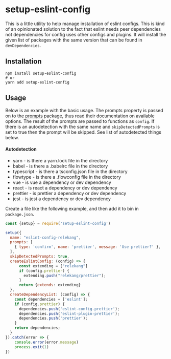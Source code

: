 # setup-eslint-config

This is a little utility to help manage installation of eslint configs. This
is kind of an opinionated solution to the fact that eslint needs peer dependencies
not dependencies for config uses other configs and plugins. It will install
the given list of packages with the same version that can be found in
`devDependencies`.

## Installation

```
npm install setup-eslint-config
# or
yarn add setup-eslint-config
```

## Usage

Below is an example with the basic usage. The prompts property is passed on to
the [prompts][] package, thus read their documentation on available options.
The result of the prompts are passed to functions as `config`. If there is an
autodetection with the same name and `skipDetectedPrompts` is set to true then
the prompt will be skipped. See list of autodetected things below.

#### Autodetection

* yarn - is there a yarn.lock file in the directory
* babel - is there a .babelrc file in the directory
* typescript - is there a tsconfig.json file in the directory
* flowtype - is there a .flowconfig file in the directory
* vue - is vue a dependency or dev dependency
* react - is react a dependency or dev dependency
* prettier - is prettier a dependency or dev dependency
* jest - is jest a dependency or dev dependency

Create a file like the following example, and then add it to bin in `package.json`.

```javascript
const {setup} = require('setup-eslint-config')

setup({
  name: "eslint-config-relekang",
  prompts: [
    { type: 'confirm', name: 'prettier', message: 'Use prettier?' },
  ],
  skipDetectedPrompts: true,
  createEslintConfig: (config) => {
      const extending = ["relekang"]
      if (config.prettier) {
        extending.push("relekang/prettier");
      }
      return {extends: extending}
  },
  createDependencyList: (config) => {
    const dependencies = ['eslint'];
    if (config.prettier) {
      dependencies.push('eslint-config-prettier');
      dependencies.push('eslint-plugin-prettier');
      dependencies.push('prettier');
    }
    return dependencies;
  }
}).catch(error => {
    console.error(error.message)
    process.exit(1)
})
```

[prompts]: https://www.npmjs.com/package/prompts
